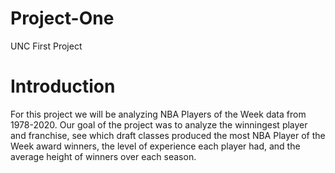 # Project-One
UNC First Project
# Introduction
For this project we will be analyzing NBA Players of the Week data from 1978-2020.
Our goal of the project was to analyze the winningest player and franchise, see which draft classes produced the most NBA Player of the Week award winners, the level of experience each player had, and the average height of winners over each season.
